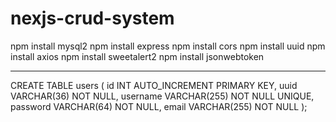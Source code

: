 # nexjs-crud-system
npm install mysql2
npm install express
npm install cors
npm install uuid
npm install axios
npm install sweetalert2
npm install jsonwebtoken

***********************************
CREATE TABLE users (
  id INT AUTO_INCREMENT PRIMARY KEY,
  uuid VARCHAR(36) NOT NULL,
  username VARCHAR(255) NOT NULL UNIQUE,
  password VARCHAR(64) NOT NULL,
  email VARCHAR(255) NOT NULL
);
